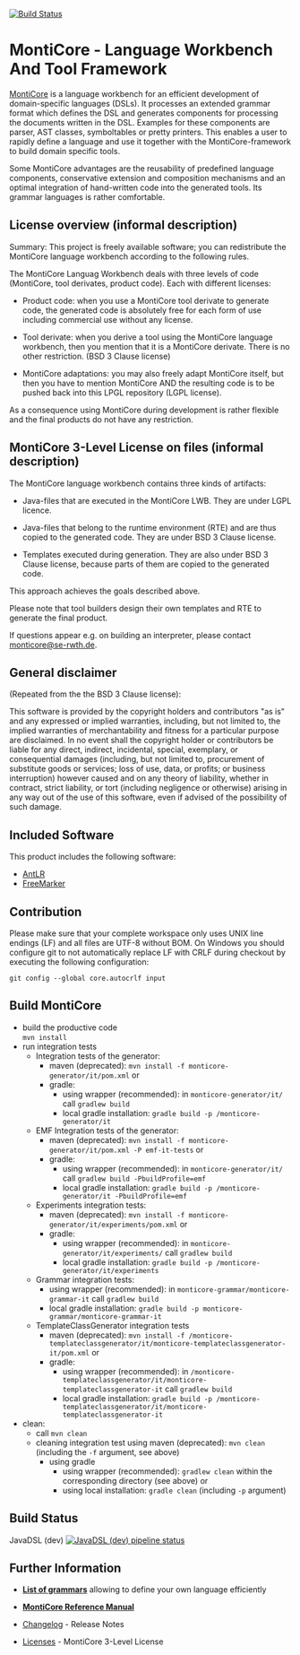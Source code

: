 <!-- (c) https://github.com/MontiCore/monticore -->
[![Build Status](https://travis-ci.org/MontiCore/monticore.svg?branch=master)](https://travis-ci.org/MontiCore/monticore)


# MontiCore - Language Workbench And Tool Framework 

[MontiCore](http://www.monticore.de) is a language workbench for an efficient 
development of domain-specific languages (DSLs). It processes an extended 
grammar format which defines the DSL and generates  components for processing 
the documents written in the DSL. Examples for these components are parser, 
AST classes, symboltables or pretty 
printers. This enables a user to rapidly define a language and use it together 
with the MontiCore-framework to build domain specific tools. 

Some MontiCore advantages are the reusability of predefined language 
components, conservative extension and composition mechanisms and an 
optimal integration of hand-written code into the generated tools. Its 
grammar languages is rather comfortable. 

## License overview (informal description) 

Summary: This project is freely available software; you can redistribute 
the MontiCore language workbench according to the following rules.

The MontiCore Languag Workbench deals with three levels of code 
(MontiCore, tool derivates, product code). Each with different 
licenses: 

* Product code: when you use a MontiCore tool derivate to generate 
code, the generated code is absolutely free for each form of use 
including commercial use without any license. 

* Tool derivate: when you derive a tool using the MontiCore language 
workbench, then you mention that it is a MontiCore derivate. There is 
no other restriction. (BSD 3 Clause license) 

* MontiCore adaptations: you may also freely adapt MontiCore itself, 
but then you have to mention MontiCore AND the resulting code is to be 
pushed back into this LPGL repository (LGPL license). 

As a consequence using MontiCore during development is rather flexible 
and the final products do not have any restriction.

 
## MontiCore 3-Level License on files (informal description)

The MontiCore language workbench contains three kinds of artifacts: 

* Java-files that are executed in the MontiCore LWB. They are under 
LGPL licence.

* Java-files that belong to the runtime environment (RTE) and are thus 
copied to the generated code. They are under BSD 3 Clause license.

* Templates executed during generation. They are also under BSD 3 
Clause license, because parts of them are copied to the generated code. 

This approach achieves the goals described above.

Please note that tool builders design their own templates and RTE to 
generate the final product. 
 
If questions appear e.g. on building an interpreter, please contact 
monticore@se-rwth.de. 


## General disclaimer

(Repeated from the the BSD 3 Clause license): 

This software is provided by the copyright holders and contributors
"as is" and any expressed or implied warranties, including, but not limited
to, the implied warranties of merchantability and fitness for a particular
purpose are disclaimed. In no event shall the copyright holder or
contributors be liable for any direct, indirect, incidental, special,
exemplary, or consequential damages (including, but not limited to,
procurement of substitute goods or services; loss of use, data, or
profits; or business interruption) however caused and on any theory of
liability, whether in contract, strict liability, or tort (including
negligence or otherwise) arising in any way out of the use of this
software, even if advised of the possibility of such damage.


## Included Software

This product includes the following software:
* [AntLR](http://www.antlr.org/)
* [FreeMarker](http://freemarker.org/)

## Contribution 

Please make sure that your complete workspace only uses UNIX line 
endings (LF) and all files are UTF-8 without BOM. On Windows you should 
configure git to not automatically replace LF with CRLF during checkout 
by executing the following configuration: 

    git config --global core.autocrlf input
    
## Build MontiCore

* build the productive code  
`mvn install`
* run integration tests    
  * Integration tests of the generator: 
    * maven (deprecated): `mvn install -f monticore-generator/it/pom.xml` or 
    * gradle:     
      * using wrapper (recommended): in `monticore-generator/it/` call `gradlew build`
      * local gradle installation: `gradle build -p /monticore-generator/it`   
  * EMF Integration tests of the generator: 
    * maven (deprecated): `mvn install -f monticore-generator/it/pom.xml -P emf-it-tests` or 
    * gradle:     
      * using wrapper (recommended): in `monticore-generator/it/` call `gradlew build -PbuildProfile=emf`
      * local gradle installation: `gradle build -p /monticore-generator/it -PbuildProfile=emf`   
  * Experiments integration tests:
    * maven (deprecated): `mvn install -f monticore-generator/it/experiments/pom.xml` or
    * gradle:     
      * using wrapper (recommended): in `monticore-generator/it/experiments/` call `gradlew build`
      * local gradle installation: `gradle build -p /monticore-generator/it/experiments`
  * Grammar integration tests:
     * using wrapper (recommended): in `monticore-grammar/monticore-grammar-it` call `gradlew build`
     * local gradle installation: `gradle build -p monticore-grammar/monticore-grammar-it`
  * TemplateClassGenerator integration tests 
    * maven (deprecated): `mvn install -f /monticore-templateclassgenerator/it/monticore-templateclassgenerator-it/pom.xml` or 
    * gradle:     
      * using wrapper (recommended): in `/monticore-templateclassgenerator/it/monticore-templateclassgenerator-it` call `gradlew build`
      * local gradle installation: `gradle build -p /monticore-templateclassgenerator/it/monticore-templateclassgenerator-it`  
* clean:
  * call `mvn clean`
  * cleaning integration test 
    using maven (deprecated): `mvn clean` (including the `-f` argument, see above) 
    * using gradle
      * using wrapper (recommended): `gradlew clean` within the corresponding directory (see above) or
      * using local installation: `gradle clean` (including `-p` argument) 
    
  
## Build Status
 JavaDSL (dev)  [![JavaDSL (dev) pipeline status](https://git.rwth-aachen.de/monticore/javaDSL/badges/dev/pipeline.svg)](https://git.rwth-aachen.de/monticore/javaDSL/commits/dev)    


## Further Information

* [**List of grammars**](monticore-grammar/src/main/grammars/de/monticore/GRAMMARS.md)
   allowing to define your own language efficiently

* [**MontiCore Reference Manual**](http://www.monticore.de/)

* [Changelog](CHANGELOG.md) - Release Notes

* [Licenses](00.org/Licenses/LICENSE-MONTICORE-3-LEVEL.md) - MontiCore 3-Level License
